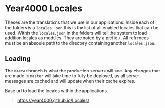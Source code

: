 # Year4000 Locales

Theses are the translations that we use in our applications.
Inside each of the folders is a `locales.json` this is the
list of all enabled locales that can be used. Within the
`locales.json` in the folders will tell the system to load
addition locales as modules. They are noted by a prefix `/`.
All refrences must be an absoule path to the directory
containing another `locales.json`.


## Loading

The `master` branch is what the production servers will see.
Any changes that are made in `master` will take time to fully
be deployed, as all server messages are cached and will update
when their cache expires.

Base url to load the locales within the applications.
> https://year4000.github.io/Locales/
